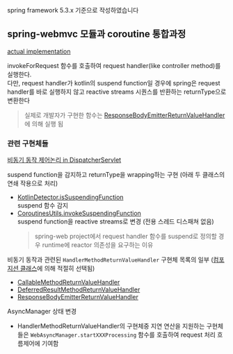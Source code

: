 spring framework 5.3.x 기준으로 작성하였습니다

## spring-webmvc 모듈과 coroutine 통합과정

[actual implementation](https://github.com/spring-projects/spring-framework/blob/3adabf391f91a7505ea29226d28479221739a8ba/spring-webmvc/src/main/java/org/springframework/web/servlet/mvc/method/annotation/ServletInvocableHandlerMethod.java#L107-L144)

invokeForRequest 함수를 호출하여 request handler(like controller method)를 실행한다.  
다만, request handler가 kotlin의 suspend function일 경우에 spring은 request handler를 바로 실행하지 않고 reactive streams 시퀀스를 반환하는 returnType으로 변환한다  
> 실제로 개발자가 구현한 함수는 [ResponseBodyEmitterReturnValueHandler](https://github.com/spring-projects/spring-framework/blob/5.3.x/spring-webmvc/src/main/java/org/springframework/web/servlet/mvc/method/annotation/ResponseBodyEmitterReturnValueHandler.java)에 의해 실행 됨

### 관련 구현체들

[비동기 동작 제어논리 in DispatcherServlet](https://github.com/spring-projects/spring-framework/blob/3adabf391f91a7505ea29226d28479221739a8ba/spring-webmvc/src/main/java/org/springframework/web/servlet/DispatcherServlet.java#L1032-L1112)

suspend function을 감지하고 returnType을 wrapping하는 구현 (아래 두 클래스의 연쇄 작용으로 처리)
- [KotlinDetector.isSuspendingFunction](https://github.com/spring-projects/spring-framework/blob/3adabf391f91a7505ea29226d28479221739a8ba/spring-core/src/main/java/org/springframework/core/KotlinDetector.java#L82-L90)  
  suspend 함수 감지
- [CoroutinesUtils.invokeSuspendingFunction](https://github.com/spring-projects/spring-framework/blob/3adabf391f91a7505ea29226d28479221739a8ba/spring-core/src/main/java/org/springframework/core/CoroutinesUtils.java#L68-L86)  
  suspend function을 reactive streams로 변경 (전용 스레드 디스패쳐 없음)
  > spring-web project에서 request handler 함수를 suspend로 정의할 경우 runtime에 reactor 의존성을 요구하는 이유
  
비동기 동작과 관련된 `HandlerMethodReturnValueHandler` 구현체 목록의 일부 ([컴포지션 클래스](https://github.com/spring-projects/spring-framework/blob/5.3.x/spring-messaging/src/main/java/org/springframework/messaging/handler/invocation/HandlerMethodReturnValueHandlerComposite.java)에 의해 적절히 선택됨)
- [CallableMethodReturnValueHandler](https://github.com/spring-projects/spring-framework/blob/5.3.x/spring-webmvc/src/main/java/org/springframework/web/servlet/mvc/method/annotation/CallableMethodReturnValueHandler.java)
- [DeferredResultMethodReturnValueHandler](https://github.com/spring-projects/spring-framework/blob/5.3.x/spring-webmvc/src/main/java/org/springframework/web/servlet/mvc/method/annotation/DeferredResultMethodReturnValueHandler.java)
- [ResponseBodyEmitterReturnValueHandler](https://github.com/spring-projects/spring-framework/blob/5.3.x/spring-webmvc/src/main/java/org/springframework/web/servlet/mvc/method/annotation/ResponseBodyEmitterReturnValueHandler.java) 

AsyncManager 상태 변경
- HandlerMethodReturnValueHandler의 구현체중 지연 연산을 지원하는 구현체들은 `WebAsyncManager.startXXXProcessing` 함수를 호출하여 request 처리 흐름제어에 기여함
